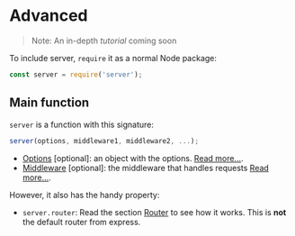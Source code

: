 # Advanced

> Note: An in-depth *tutorial* coming soon

To include server, `require` it as a normal Node package:

```js
const server = require('server');
```

## Main function

`server` is a function with this signature:

```js
server(options, middleware1, middleware2, ...);
```

- [Options](options.md) [optional]: an object with the options. [Read more...](options.md).
- [Middleware](middleware.md) [optional]: the middleware that handles requests [Read more...](middleware.md).

However, it also has the handy property:

- `server.router`: Read the section [Router](router.md) to see how it works. This is **not** the default router from express.
